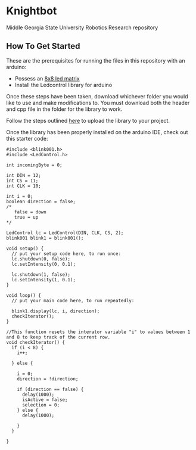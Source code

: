 # Knightbot
Middle Georgia State University Robotics Research repository

## How To Get Started

These are the prerequisites for running the files in this repository with an arduino:

- Possess an [8x8 led matrix](https://create.arduino.cc/projecthub/SAnwandter1/programming-8x8-led-matrix-23475a)
- Install the Ledcontrol library for arduino

Once these steps have been taken, download whichever folder you would like to use and make modifications to. You must download both the header and cpp file in the folder for the library to work.

Follow the steps outlined [here](https://www.arduino.cc/en/Guide/Libraries) to upload the library to your project.

Once the library has been properly installed on the arduino IDE, check out this starter code:

```
#include <blink001.h>
#include <LedControl.h>

int incomingByte = 0;

int DIN = 12;
int CS = 11;
int CLK = 10;

int i = 0;
boolean direction = false;
/*
   false = down
   true = up
*/

LedControl lc = LedControl(DIN, CLK, CS, 2);
blink001 blink1 = blink001();

void setup() {
  // put your setup code here, to run once:
  lc.shutdown(0, false);
  lc.setIntensity(0, 0.1);

  lc.shutdown(1, false);
  lc.setIntensity(1, 0.1);
}

void loop() {
  // put your main code here, to run repeatedly:
  
  blink1.display(lc, i, direction);
  checkIterator();
}

//This function resets the interator variable "i" to values between 1 and 8 to keep track of the current row.
void checkIterator() {
  if (i < 8) {
    i++;

  } else {

    i = 0;
    direction = !direction;

    if (direction == false) {
      delay(1000);
      isActive = false;
      selection = 0;
    } else {
      delay(1000);

    }
  }

}

```
